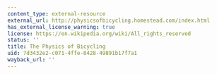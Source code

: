 ```yaml
---
content_type: external-resource
external_url: http://physicsofbicycling.homestead.com/index.html
has_external_license_warning: true
license: https://en.wikipedia.org/wiki/All_rights_reserved
status: ''
title: The Physics of Bicycling
uid: 7d3432e2-c071-4ffe-8428-49891b17f7a1
wayback_url: ''
---
```

